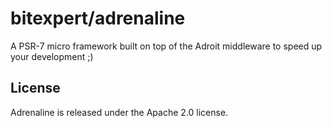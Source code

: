 # bitexpert/adrenaline

A PSR-7 micro framework built on top of the Adroit middleware to speed up your development ;)

License
-------

Adrenaline is released under the Apache 2.0 license.
